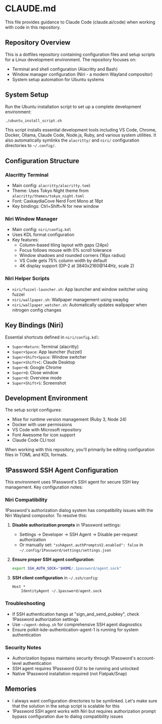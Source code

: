 # CLAUDE.md

This file provides guidance to Claude Code (claude.ai/code) when working with code in this repository.

## Repository Overview

This is a dotfiles repository containing configuration files and setup scripts for a Linux development environment. The repository focuses on:

- Terminal and shell configuration (Alacritty and Bash)
- Window manager configuration (Niri - a modern Wayland compositor)
- System setup automation for Ubuntu systems

## System Setup

Run the Ubuntu installation script to set up a complete development environment:
```bash
./ubuntu_install_script.sh
```

This script installs essential development tools including VS Code, Chrome, Docker, Ollama, Claude Code, Node.js, Ruby, and various system utilities. It also automatically symlinks the `alacritty/` and `niri/` configuration directories to `~/.config/`.

## Configuration Structure

### Alacritty Terminal
- Main config: `alacritty/alacritty.toml`
- Theme: Uses Tokyo Night theme from `alacritty/themes/tokyo_night.toml`
- Font: CaskaydiaCove Nerd Font Mono at 18pt
- Key bindings: Ctrl+Shift+N for new window

### Niri Window Manager
- Main config: `niri/config.kdl` 
- Uses KDL format configuration
- Key features:
  - Column-based tiling layout with gaps (24px)
  - Focus follows mouse with 0% scroll tolerance
  - Window shadows and rounded corners (16px radius)
  - VS Code gets 75% column width by default
  - 4K display support (DP-2 at 3840x2160@144Hz, scale 2)

### Niri Helper Scripts
- `niri/fuzzel-launcher.sh`: App launcher and window switcher using fuzzel
- `niri/wallpaper.sh`: Wallpaper management using swaybg
- `niri/wallpaper_watcher.sh`: Automatically updates wallpaper when nitrogen config changes

## Key Bindings (Niri)

Essential shortcuts defined in `niri/config.kdl`:
- `Super+Return`: Terminal (alacritty)
- `Super+Space`: App launcher (fuzzel)
- `Super+Shift+Space`: Window switcher
- `Super+Shift+C`: Claude Desktop
- `Super+B`: Google Chrome
- `Super+Q`: Close window
- `Super+O`: Overview mode
- `Super+Shift+S`: Screenshot

## Development Environment

The setup script configures:
- Mise for runtime version management (Ruby 3, Node 24)
- Docker with user permissions
- VS Code with Microsoft repository
- Font Awesome for icon support
- Claude Code CLI tool

When working with this repository, you'll primarily be editing configuration files in TOML and KDL formats.

## 1Password SSH Agent Configuration

This environment uses 1Password's SSH agent for secure SSH key management. Key configuration notes:

### Niri Compatibility
1Password's authorization dialog system has compatibility issues with the Niri Wayland compositor. To resolve this:

1. **Disable authorization prompts** in 1Password settings:
   - Settings → Developer → SSH Agent → Disable per-request authorization
   - Or manually set: `"sshAgent.authPromptsV2.enabled": false` in `~/.config/1Password/settings/settings.json`

2. **Ensure proper SSH agent configuration**:
   ```bash
   export SSH_AUTH_SOCK="$HOME/.1password/agent.sock"
   ```

3. **SSH client configuration** in `~/.ssh/config`:
   ```
   Host *
       IdentityAgent ~/.1password/agent.sock
   ```

### Troubleshooting
- If SSH authentication hangs at "sign_and_send_pubkey", check 1Password authorization settings
- Use `~/agent-debug.sh` for comprehensive SSH agent diagnostics
- Ensure polkit-kde-authentication-agent-1 is running for system authentication

### Security Notes
- Authorization bypass maintains security through 1Password's account-level authentication
- SSH agent requires 1Password GUI to be running and unlocked
- Native 1Password installation required (not Flatpak/Snap)

## Memories

- I always want configuration directories to be symlinked. Let's make sure that the solution in the setup script is scalable for this
- 1Password SSH agent works with Niri but requires authorization prompt bypass configuration due to dialog compatibility issues